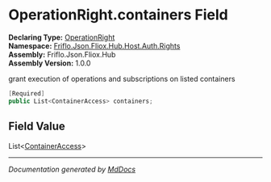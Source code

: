 ﻿<!--  
  <auto-generated>   
    The contents of this file were generated by a tool.  
    Changes to this file may be list if the file is regenerated  
  </auto-generated>   
-->

# OperationRight.containers Field

**Declaring Type:** [OperationRight](../index.md)  
**Namespace:** [Friflo.Json.Fliox.Hub.Host.Auth.Rights](../../index.md)  
**Assembly:** Friflo.Json.Fliox.Hub  
**Assembly Version:** 1.0.0

grant execution of operations and subscriptions on listed containers

```csharp
[Required]
public List<ContainerAccess> containers;
```

## Field Value

List\<[ContainerAccess](../../ContainerAccess/index.md)\>

___

*Documentation generated by [MdDocs](https://github.com/ap0llo/mddocs)*
